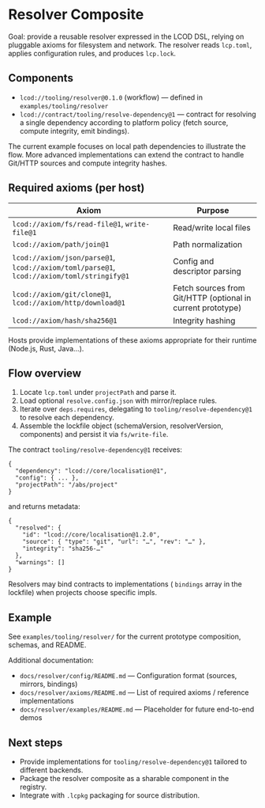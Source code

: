 # Resolver Composite

Goal: provide a reusable resolver expressed in the LCOD DSL, relying on pluggable axioms for filesystem and network. The resolver reads `lcp.toml`, applies configuration rules, and produces `lcp.lock`.

## Components

- `lcod://tooling/resolver@0.1.0` (workflow) — defined in `examples/tooling/resolver`
- `lcod://contract/tooling/resolve-dependency@1` — contract for resolving a single dependency according to platform policy (fetch source, compute integrity, emit bindings).

The current example focuses on local path dependencies to illustrate the flow. More advanced implementations can extend the contract to handle Git/HTTP sources and compute integrity hashes.

## Required axioms (per host)

| Axiom | Purpose |
|-------|---------|
| `lcod://axiom/fs/read-file@1`, `write-file@1` | Read/write local files |
| `lcod://axiom/path/join@1` | Path normalization |
| `lcod://axiom/json/parse@1`, `lcod://axiom/toml/parse@1`, `lcod://axiom/toml/stringify@1` | Config and descriptor parsing |
| `lcod://axiom/git/clone@1`, `lcod://axiom/http/download@1` | Fetch sources from Git/HTTP (optional in current prototype) |
| `lcod://axiom/hash/sha256@1` | Integrity hashing |

Hosts provide implementations of these axioms appropriate for their runtime (Node.js, Rust, Java…).

## Flow overview

1. Locate `lcp.toml` under `projectPath` and parse it.
2. Load optional `resolve.config.json` with mirror/replace rules.
3. Iterate over `deps.requires`, delegating to `tooling/resolve-dependency@1` to resolve each dependency.
4. Assemble the lockfile object (schemaVersion, resolverVersion, components) and persist it via `fs/write-file`.

The contract `tooling/resolve-dependency@1` receives:

```
{
  "dependency": "lcod://core/localisation@1",
  "config": { ... },
  "projectPath": "/abs/project"
}
```

and returns metadata:

```
{
  "resolved": {
    "id": "lcod://core/localisation@1.2.0",
    "source": { "type": "git", "url": "…", "rev": "…" },
    "integrity": "sha256-…"
  },
  "warnings": []
}
```

Resolvers may bind contracts to implementations (
`bindings` array in the lockfile) when projects choose specific impls.

## Example

See `examples/tooling/resolver/` for the current prototype composition, schemas, and README.

Additional documentation:
- `docs/resolver/config/README.md` — Configuration format (sources, mirrors, bindings)
- `docs/resolver/axioms/README.md` — List of required axioms / reference implementations
- `docs/resolver/examples/README.md` — Placeholder for future end-to-end demos

## Next steps

- Provide implementations for `tooling/resolve-dependency@1` tailored to different backends.
- Package the resolver composite as a sharable component in the registry.
- Integrate with `.lcpkg` packaging for source distribution.
